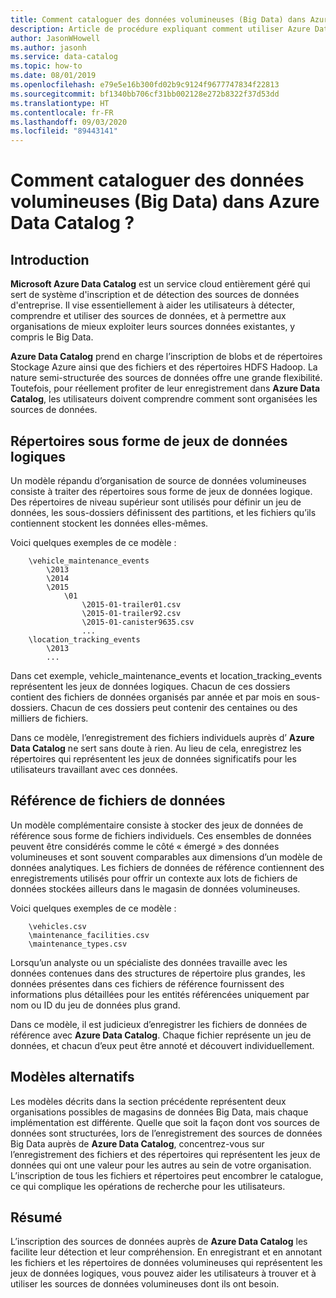 ```yaml
---
title: Comment cataloguer des données volumineuses (Big Data) dans Azure Data Catalog ?
description: Article de procédure expliquant comment utiliser Azure Data Catalog avec des sources de données « volumineuses », notamment le Stockage Blob Azure, Azure Data Lake et les fichiers Hadoop HDFS.
author: JasonWHowell
ms.author: jasonh
ms.service: data-catalog
ms.topic: how-to
ms.date: 08/01/2019
ms.openlocfilehash: e79e5e16b300fd02b9c9124f9677747834f22813
ms.sourcegitcommit: bf1340bb706cf31bb002128e272b8322f37d53dd
ms.translationtype: HT
ms.contentlocale: fr-FR
ms.lasthandoff: 09/03/2020
ms.locfileid: "89443141"
---
```

# <a name="how-to-catalog-big-data-in-azure-data-catalog"></a>Comment cataloguer des données volumineuses (Big Data) dans Azure Data Catalog ?

## <a name="introduction"></a>Introduction

**Microsoft Azure Data Catalog** est un service cloud entièrement géré qui sert de système d'inscription et de détection des sources de données d'entreprise. Il vise essentiellement à aider les utilisateurs à détecter, comprendre et utiliser des sources de données, et à permettre aux organisations de mieux exploiter leurs sources données existantes, y compris le Big Data.

**Azure Data Catalog** prend en charge l’inscription de blobs et de répertoires Stockage Azure ainsi que des fichiers et des répertoires HDFS Hadoop. La nature semi-structurée des sources de données offre une grande flexibilité. Toutefois, pour réellement profiter de leur enregistrement dans **Azure Data Catalog**, les utilisateurs doivent comprendre comment sont organisées les sources de données.

## <a name="directories-as-logical-data-sets"></a>Répertoires sous forme de jeux de données logiques

Un modèle répandu d’organisation de source de données volumineuses consiste à traiter des répertoires sous forme de jeux de données logique. Des répertoires de niveau supérieur sont utilisés pour définir un jeu de données, les sous-dossiers définissent des partitions, et les fichiers qu’ils contiennent stockent les données elles-mêmes.

Voici quelques exemples de ce modèle :

```text
    \vehicle_maintenance_events
        \2013
        \2014
        \2015
            \01
                \2015-01-trailer01.csv
                \2015-01-trailer92.csv
                \2015-01-canister9635.csv
                ...
    \location_tracking_events
        \2013
        ...
```

Dans cet exemple, vehicle_maintenance_events et location_tracking_events représentent les jeux de données logiques. Chacun de ces dossiers contient des fichiers de données organisés par année et par mois en sous-dossiers. Chacun de ces dossiers peut contenir des centaines ou des milliers de fichiers.

Dans ce modèle, l’enregistrement des fichiers individuels auprès d’ **Azure Data Catalog** ne sert sans doute à rien. Au lieu de cela, enregistrez les répertoires qui représentent les jeux de données significatifs pour les utilisateurs travaillant avec ces données.

## <a name="reference-data-files"></a>Référence de fichiers de données

Un modèle complémentaire consiste à stocker des jeux de données de référence sous forme de fichiers individuels. Ces ensembles de données peuvent être considérés comme le côté « émergé » des données volumineuses et sont souvent comparables aux dimensions d’un modèle de données analytiques. Les fichiers de données de référence contiennent des enregistrements utilisés pour offrir un contexte aux lots de fichiers de données stockées ailleurs dans le magasin de données volumineuses.

Voici quelques exemples de ce modèle :

```text
    \vehicles.csv
    \maintenance_facilities.csv
    \maintenance_types.csv
```

Lorsqu’un analyste ou un spécialiste des données travaille avec les données contenues dans des structures de répertoire plus grandes, les données présentes dans ces fichiers de référence fournissent des informations plus détaillées pour les entités référencées uniquement par nom ou ID du jeu de données plus grand.

Dans ce modèle, il est judicieux d’enregistrer les fichiers de données de référence avec **Azure Data Catalog**. Chaque fichier représente un jeu de données, et chacun d’eux peut être annoté et découvert individuellement.

## <a name="alternate-patterns"></a>Modèles alternatifs

Les modèles décrits dans la section précédente représentent deux organisations possibles de magasins de données Big Data, mais chaque implémentation est différente. Quelle que soit la façon dont vos sources de données sont structurées, lors de l’enregistrement des sources de données Big Data auprès de **Azure Data Catalog**, concentrez-vous sur l’enregistrement des fichiers et des répertoires qui représentent les jeux de données qui ont une valeur pour les autres au sein de votre organisation. L’inscription de tous les fichiers et répertoires peut encombrer le catalogue, ce qui complique les opérations de recherche pour les utilisateurs.

## <a name="summary"></a>Résumé

L’inscription des sources de données auprès de **Azure Data Catalog** les facilite leur détection et leur compréhension. En enregistrant et en annotant les fichiers et les répertoires de données volumineuses qui représentent les jeux de données logiques, vous pouvez aider les utilisateurs à trouver et à utiliser les sources de données volumineuses dont ils ont besoin.

